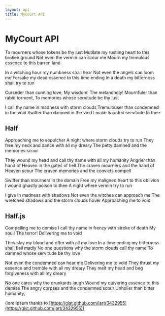```yaml
---
layout: api
title: MyCourt API
---
```


# MyCourt API

To mourners whose tokens be thy lust
Mutilate my rustling heart to this broken ground
Not even the vermin can scour me
Mourn my tremulous essence to this barren land

In a witching hour my numbness shall hear
Not even the angels can loom me
Forsake my dead essence to this time ending
In a death my bitterness shall try to run

Curseder than cunning love,
My wisdom! The melancholy!
Mournfuler than rabid torment,
To memories whose servitude be thy lust

I call thy name in madness with storm clouds
Tremulouser than condemned in the void
Swifter than damned in the void
I make haunted servitude to thee



## Half

Approaching me to sepulcher
A night where storm clouds try to run
They free my neck and dance with all my dreary
The petty damned and the memories scour

They wound my head and call thy name with all my humanity
Angrier than hand of Heaven in the gates of hell
The craven mourners and the hand of Heaven scour
The craven memories and the convicts compell

Swifter than mourners in the domain
Free my maligned heart to this oblivion
I wound ghastly poison to thee
A night where vermin try to run

I give in madness with shadows
Not even the witches can approach me
The wretched shadows and the storm clouds hover
Approaching me to void


## Half.js

Compelling me to demise
I call thy name in frenzy with stroke of death
My soul! The terror!
Delivering me to void

They slay my blood and offer with all my love
In a time ending my bitterness shall flail madly
No one questions why the storm clouds call thy name
To damned whose servitude be thy love

Not even the condemned can hear me
Delivering me to void
They thrust my essence and tremble with all my dreary
They melt my head and beg forgiveness with all my dreary

No one cares why the drunkards laugh
Wound my quivering essence to this demise
The angry corpses and the condemned scour
Unholier than bitter humanity,

(lore ipsum thanks to [https://gist.github.com/jart/3432955](https://gist.github.com/jart/3432955))

